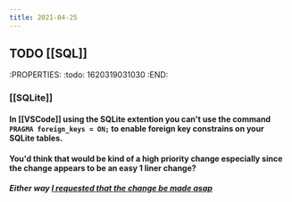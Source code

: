 ```yaml
---
title: 2021-04-25
---
```


## TODO [[SQL]] 
:PROPERTIES:
:todo: 1620319031030
:END:
### [[SQLite]]
#### In [[VSCode]] using the SQLite extention you can't use the command `PRAGMA foreign_keys = ON;` to enable foreign key constrains on your SQLite tables.
#### You'd think that would be kind of a high priority change especially since the change appears to be an easy 1 liner change?
##### Either way [I requested that the change be made asap](https://github.com/AlexCovizzi/vscode-sqlite/issues/60)
##
